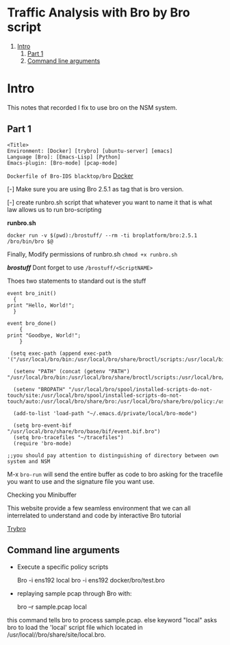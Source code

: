 
# Traffic Analysis with Bro by Bro script

1.  [Intro](#org011c061)
    1.  [Part 1](#orgb48923c)
    2.  [Command line arguments](#orgadcb055)



<a id="org011c061"></a>

# Intro

This notes that recorded I fix to use bro on the NSM system.


<a id="orgb48923c"></a>

## Part 1

    <Title>
    Environment: [Docker] [trybro] [ubuntu-server] [emacs]
    Language [Bro]: [Emacs-Lisp] [Python]
    Emacs-plugin: [Bro-mode] [pcap-mode]

`Dockerfile of Bro-IDS blacktop/bro`
[
Docker](https://hub.docker.com/r/blacktop/bro/)

[-] Make sure you are using Bro 2.5.1 as tag that is bro version.

[-]   create runbro.sh script that whatever you want to name it that is what law allows us to run bro-scripting

**runbro.sh**

    docker run -v $(pwd):/brostuff/ --rm -ti broplatform/bro:2.5.1 /bro/bin/bro $@

Finally, Modify permissions of runbro.sh `chmod +x runbro.sh`

***brostuff***
Dont forget to use `/brostuff/<ScriptNAME>`

Thoes two statements to standard out is the stuff 

    event bro_init()
      {
    print "Hello, World!";
      }
    
    event bro_done()
        {
    print "Goodbye, World!";
        }

     (setq exec-path (append exec-path '("/usr/local/bro/bin:/usr/local/bro/share/broctl/scripts:/usr/local/bin:/usr/bin:/bin:/usr/sbin:/sbin:/Library/TeX/texbin:/usr/local/MacGPG2/bin:/opt/X11/bin")))
    
      (setenv "PATH" (concat (getenv "PATH") "/usr/local/bro/bin:/usr/local/bro/share/broctl/scripts:/usr/local/bro/bin:/usr/local/bin:/usr/bin:/bin:/usr/sbin:/sbin:/Library/TeX/texbin:/usr/local/MacGPG2/bin:/opt/X11/bin"))
    
      (setenv "BROPATH" "/usr/local/bro/spool/installed-scripts-do-not-touch/site:/usr/local/bro/spool/installed-scripts-do-not-touch/auto:/usr/local/bro/share/bro:/usr/local/bro/share/bro/policy:/usr/local/bro/share/bro/site")
    
      (add-to-list 'load-path "~/.emacs.d/private/local/bro-mode")
    
      (setq bro-event-bif "/usr/local/bro/share/bro/base/bif/event.bif.bro")
      (setq bro-tracefiles "~/tracefiles")
      (require 'bro-mode)
    
    ;;you should pay attention to distinguishing of directory between own system and NSM

M-x `bro-run` will send the entire buffer as code to bro asking for the tracefile you want to use and the signature file you want use.

Checking you Minibuffer

This website provide a few seamless environment that we can all interrelated to understand and code by interactive Bro tutorial

[Trybro](http://try.bro.org/)


<a id="orgadcb055"></a>

## Command line arguments

-   Execute a specific policy scripts

    Bro -i ens192 local
    bro -i ens192 docker/bro/test.bro

-   replaying sample pcap through Bro with:

    bro –r sample.pcap local 

this command tells bro to process sample.pcap. else keyword "local" asks bro to load
the 'local' script file  which located in /usr/local//bro/share/site/local.bro.

